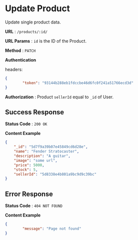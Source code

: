 # Update Product

Update single product data.

**URL** : `/products/:id/`

**URL Params** : `id` is the ID of the Product.

**Method** : `PATCH`

**Authentication**

headers:

```json
{
		"token": "93144b288eb1fdccbe46d6fc0f241a51766ecd3d"
}
```

**Authorization** : Product `sellerId` equal to `_id` of User.

## Success Response

**Status Code** : `200 OK`

**Content Example**

```json
{
  	"_id": "5d7f9a39b07e45849cd6d28e",
    "name": "Fender Stratocaster",
    "description": "A guitar",
    "image": "some url",
    "price": 5000,
    "stock": 5,
    "sellerId": "5d8338e4b801a9bc9d9c39bc"
}
```

## Error Response

**Status Code** : `404 NOT FOUND`

**Content Example**

```json
{
		"message": "Page not found"
}
```

